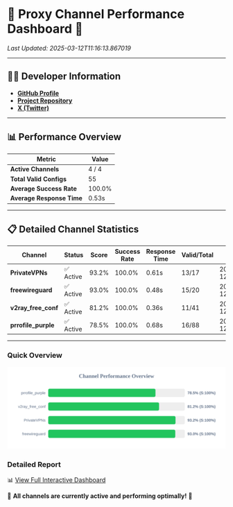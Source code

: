 # 🌟 Proxy Channel Performance Dashboard 🌟

_Last Updated: 2025-03-12T11:16:13.867019_

---

## 👩‍💻 Developer Information

- **[GitHub Profile](https://github.com/4n0nymou3)**  
- **[Project Repository](https://github.com/4n0nymou3/multi-proxy-config-fetcher)**  
- **[X (Twitter)](https://x.com/4n0nymou3)**  

---

## 📊 Performance Overview

| Metric                | Value       |
|-----------------------|-------------|
| **Active Channels**   | 4 / 4       |
| **Total Valid Configs** | 55          |
| **Average Success Rate** | 100.0%      |
| **Average Response Time** | 0.53s       |

---

## 📋 Detailed Channel Statistics

| Channel          | Status     | Score  | Success Rate | Response Time | Valid/Total | Last Success               |
|------------------|------------|--------|--------------|---------------|-------------|----------------------------|
| **PrivateVPNs**  | ✅ Active  | 93.2%  | 100.0% | 0.61s         | 13/17       | 2025-03-12T11:16:13.355477 |
| **freewireguard**  | ✅ Active  | 93.0%  | 100.0% | 0.48s         | 15/20       | 2025-03-12T11:16:13.865106 |
| **v2ray_free_conf**  | ✅ Active  | 81.2%  | 100.0% | 0.36s         | 11/41       | 2025-03-12T11:16:12.712852 |
| **prrofile_purple**  | ✅ Active  | 78.5%  | 100.0% | 0.68s         | 16/88       | 2025-03-12T11:16:12.231891 |

---

### Quick Overview
<div align="center">
  <a href="https://raw.githubusercontent.com/nullluser/NullRepo/refs/heads/main/assets/channel_stats_chart.svg">
    <img src="https://raw.githubusercontent.com/nullluser/NullRepo/refs/heads/main/assets/channel_stats_chart.svg" alt="Source Performance Statistics" width="800">
  </a>
</div>

### Detailed Report
📊 [View Full Interactive Dashboard](https://htmlpreview.github.io/?https://github.com/nullluser/NullRepo/blob/main/assets/performance_report.html)

🎉 **All channels are currently active and performing optimally!** 🎉
